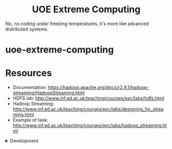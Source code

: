 <h1 align="center">
  UOE Extreme Computing
</h1>
No, no coding under freezing temperatures, it's more like advanced distributed systems. 




# uoe-extreme-computing


# Resources
* Documentation: https://hadoop.apache.org/docs/r2.9.1/hadoop-streaming/HadoopStreaming.html
* HDFS lab: http://www.inf.ed.ac.uk/teaching/courses/exc/labs/hdfs.html
* Hadoop Streaming: http://www.inf.ed.ac.uk/teaching/courses/exc/labs/designing_for_streaming.html
* Example of task: http://www.inf.ed.ac.uk/teaching/courses/exc/labs/hadoop_streaming.html



<details>
<summary> Development</summary>
  
# Development
* log into DICE
* `ssh hadoop.exc` to enter the cluster's resource manager node scutter02
* use `hdfs` commands

`cat title.basics.tsv | ./mapper.py | sort -t'|' -k1,1 | ./reducer.py`

### Deployment Scripts
[coursework/meta-run.sh](coursework/meta-run.sh) should be executed as `sh meta-run.sh <TASK-NO>` and will copy mapper and reducer files to DICE and then it will execute the `run.sh` which is custom made for each task. This allows for quick deployment.

</details>
